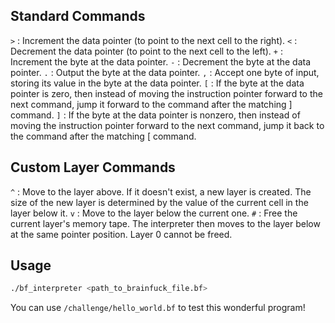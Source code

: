 ## Standard Commands
`>` : Increment the data pointer (to point to the next cell to the right).
`<` : Decrement the data pointer (to point to the next cell to the left).
`+` : Increment the byte at the data pointer.
`-` : Decrement the byte at the data pointer.
`.` : Output the byte at the data pointer.
`,` : Accept one byte of input, storing its value in the byte at the data pointer.
`[` : If the byte at the data pointer is zero, then instead of moving the
instruction pointer forward to the next command, jump it forward to the
command after the matching ] command.
`]` : If the byte at the data pointer is nonzero, then instead of moving the
instruction pointer forward to the next command, jump it back to the
command after the matching [ command.

## Custom Layer Commands
`^` : Move to the layer above. If it doesn't exist, a new layer is created.
The size of the new layer is determined by the value of the current
cell in the layer below it.
`v` : Move to the layer below the current one.
`#` : Free the current layer's memory tape. The interpreter then moves to the
layer below at the same pointer position. Layer 0 cannot be freed.

## Usage
```sh
./bf_interpreter <path_to_brainfuck_file.bf>
```

You can use `/challenge/hello_world.bf` to test this wonderful program!
